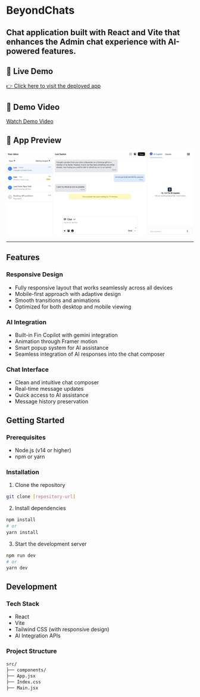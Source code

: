 # BeyondChats

Chat application built with React and Vite that enhances the Admin chat experience with AI-powered features.
---

## 🔗 Live Demo
[👉 Click here to visit the deployed app](https://beyondchats-git-main-abhinaw-anands-projects.vercel.app/)

## 🎥 Demo Video  
[Watch Demo Video](https://drive.google.com/file/d/1gcV2lC5P3836UWsFmxCMI3RfYqowehHY/view?usp=drivesdk )

## 📸 App Preview  
<img src="./assets/preview.png" alt="App Screenshot" width="800" />

---

## Features

### Responsive Design
- Fully responsive layout that works seamlessly across all devices
- Mobile-first approach with adaptive design
- Smooth transitions and animations
- Optimized for both desktop and mobile viewing
  
  

### AI Integration
- Built-in Fin Copilot with gemini integration
- Animation through Framer motion
- Smart popup system for AI assistance
- Seamless integration of AI responses into the chat composer


### Chat Interface
- Clean and intuitive chat composer
- Real-time message updates
- Quick access to AI assistance
- Message history preservation




## Getting Started

### Prerequisites
- Node.js (v14 or higher)
- npm or yarn

### Installation
1. Clone the repository
```bash
git clone [repository-url]
```

2. Install dependencies
```bash
npm install
# or
yarn install
```

3. Start the development server
```bash
npm run dev
# or
yarn dev
```

## Development

### Tech Stack
- React
- Vite
- Tailwind CSS (with responsive design)
- AI Integration APIs

### Project Structure
```
src/
├── components/    
├── App.jsx      
├── Index.css         
├── Main.jsx     
       

